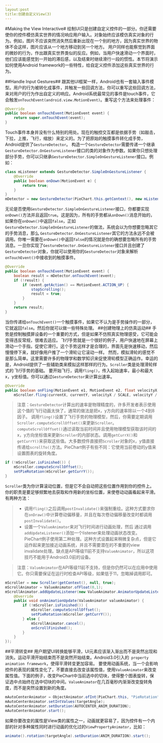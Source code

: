 ```yaml
---
layout:post
title:创建自定义View(3)
---
```

#Making the View Interactive#
绘制UI只是创建自定义控件的一部分。你还需要使你的控件模仿真实世界的情况响应用户输入。对象始终应该模仿真实对象的行为。例如，图片不应该突然消失然后重新出现在一个别的地方，因为真实世界的物体不会这样，图片应该从一个地方移动到另一个地方。 用户同样也能察觉到界面的微妙的行为，作出跟真实世界类似的反应。例如，当用户快速滑动一个界面时，他们应该能感觉到一开始的滞后感，以及结束时继续滑行一段的惯性。本节将演示如何使用Android framework的一些特性，给自定义控件添加这些真实世界的行为。
<!--more-->
##Handle Input Gestures##
跟其他UI框架一样，Android也有一套输入事件模型。用户的行为被转化成事件，并触发一些回调方法，你可以重写这些回调方法，来对用户的行为作出自定义的响应。Android系统最常见的事件是touch事件，它会触发`onTouchEvent(android.view.MotionEvent)`。重写这个方法来处理事件：
```java
@Override
public boolean onTouchEvent(MotionEvent event) {
    return super.onTouchEvent(event);
}
```
Touch事件本身并没有什么特别的用处。现在的触控交互都是依据手势（如敲击，下拉，上推，飞行，缩放）来定义的。为了把原始的触摸事件转化成手势，Android提供了`GestureDetector`。 构造一个`GestureDetector`需要传递一个继承`GestureDetector.OnGestureListener`接口的类的对象作为参数。如果你只想处理部分手势，你可以只继承`GestureDetector.SimpleOnGestureListener`接口。例如：
```java
class mListener extends GestureDetector.SimpleOnGestureListener {
    @Override
    public boolean onDown(MotionEvent e) {
        return true;
    }
}
mDetector = new GestureDetector(PieChart.this.getContext(), new mListener());
```
无论是否使用`GestureDetector.SimpleOnGestureListener`接口，你都要实现`onDown()`方法并且返回`true`。这是因为，所有的手势都从`onDown()`消息开始的，如果你在`onDown()`中返回`false`，正如`GestureDetector.SimpleOnGestureListener`的做法，系统会以为你想要忽略其它的手势消息，那么 `GestureDetector.OnGestureListener`其它的方法永远不会被调用。你唯一需要在`onDown()`中返回`false`的情况就是你的确想要忽略所有的手势消息。一旦你实现了`GestureDetector.OnGestureListener`接口并且创建了 `GestureDetector`对象，你就可以使用你的`GestureDetector`对象来解析`onTouchEvent()`中接收到的触摸事件。
```java
@Override
public boolean onTouchEvent(MotionEvent event) {
    boolean result = mDetector.onTouchEvent(event);
    if (!result) {
        if (event.getAction() == MotionEvent.ACTION_UP) {
            stopScrolling();
            result = true;
        }
    }
    return result;
}
```
当你传递给`onTouchEvent()`一个触摸事件，如果它不认为是手势操作的一部分，它就返回`false`。然后你就可以做一些特殊处理。 
##创建物理上的仿真运动##
手势是控制触摸屏设备的一个重要的方式，但是如果不仿照真实物理感受，它可能会变得违反常规，很难去适应。*飞行*手势就是一个很好的例子，用户快速地在屏幕上滑动一个手指，促使它滑行。这个手势这样才是合理的，界面先是快速移动，然后慢慢停下来，就好像用户推了一个滑轮让它滚动一样。 
然而，模拟滑轮的感觉不是那么简单。这里需要许多的物理学和数学知识来促使滑轮模型正确运作。幸运的是，Android提供了一些辅助类来模拟这样那样的行为。`Scroller`类是处理滑轮样式的*飞行*手势的基础。 要开始飞行，调用`fling()`，传入起始速率，最小和最大x，y坐标值。你可以通过`GestureDetector`来计算出速率。
```java
@Override
public boolean onFling(MotionEvent e1, MotionEvent e2, float velocityX, float velocityY) {
    mScroller.fling(currentX, currentY, velocityX / SCALE, velocityY / SCALE, minX, minY, maxX, maxY); postInvalidate(); }
```
>注意：`GestureDetector`计算出的速率是物理精度的，许多开发者表示使用这个值的飞行动画太快了，通常的做法是把x，y方向的速率除以一个4到8因子。 调用`fling()`设置了飞行手势的物理模型，然后，你需要定期调用`Scroller.computeScrollOffset()`来更新`Scroller`。`computeScrollOffset()`通过读取当前时间并且使用物理模型获取该时间的x，y方向坐标值来更新`Scroller`的内部状态。调用`getCurrX()`和`getCurrY()`来获取这些值。大多数控件直接把`Scroller`对象的x，y值直接传递给`scrollTo()`方法。PieChart例子有些不同：它使用当前卷动的y值来设置图表的旋转角度。
```java
if (!mScroller.isFinished()) {
    mScroller.computeScrollOffset();
    setPieRotation(mScroller.getCurrY());
}
```
`Scroller`类为你计算滚动位置，但是它不会自动把这些位置作用到你的控件上。你的职责是要足够频繁地去获取和作用新的坐标位置，来使卷动动画看起来平滑。有两种方法：
>- 调用`fling()`之后调用`postInvalidate()`来强制重绘。这种方式要求你在`onDraw()`中计算卷动偏移量，并且在每次卷动偏移量改变时都调用`postInvalidate()`。
>- 设置一个`ValueAnimator`来对飞行时间进行动画处理，然后 通过调用`addUpdateListener()`添加一个listener来处理动画状态改变。 PieChart例子使用第二种处理。这种方式设置起来稍微复杂点，但是它运作起来更加接近动画系统，并且不需要潜在的不重要的view invalidate处理。缺点是API等级11前不支持`ValueAnimator`，所以这项技巧不能用于Android3.0前的设备。 

>注意：`ValueAnimator`在API等级11前不支持，但是你仍然可以在应用中使用它。你只需要保证在运行时检查API等级，如果低于11，忽略掉调用即可。
```java
mScroller = new Scroller(getContext(), null, true);
mScrollAnimator = ValueAnimator.ofFloat(0,1);
mScrollAnimator.addUpdateListener(new ValueAnimator.AnimatorUpdateListener() {
    @Override
    public void onAnimationUpdate(ValueAnimator valueAnimator) {
        if (!mScroller.isFinished()) {
            mScroller.computeScrollOffset();
            setPieRotation(mScroller.getCurrY());
        } else {
            mScrollAnimator.cancel();
            onScrollFinished();
        }
    }
});
```
##平滑转变##
用户期望UI转换能够平滑，UI元素应该渐入渐出而不是突然出现和消失。运动平滑开始结束而不是突然开始结束。Android3.0引入的` property animation framework`，使得平滑转变更加容易。 要使用动画系统，当一个会影响控件的表现的属性变化了，不要直接去改变该属性值，使用`ValueAnimator`来改变属性值。下面的例子，改变PieChart中当前选中的切块，使得整个图表旋转，保证选中点始终在选中切块的中间。`ValueAnimator`在几百毫秒内渐渐改变旋转角度，而不是突然设置到新的角度。
```java
mAutoCenterAnimator = ObjectAnimator.ofInt(PieChart.this, "PieRotation", 0);
mAutoCenterAnimator.setIntValues(targetAngle);
mAutoCenterAnimator.setDuration(AUTOCENTER_ANIM_DURATION);
mAutoCenterAnimator.start();
```
如果你要改变的属性是View类的属性之一，动画就更容易了，因为控件有一个内部的针对多种属性同时进行动画的优化过的`ViewPropertyAnimator`，比如：
```java
animate().rotation(targetAngle).setDuration(ANIM_DURATION).start();
```
